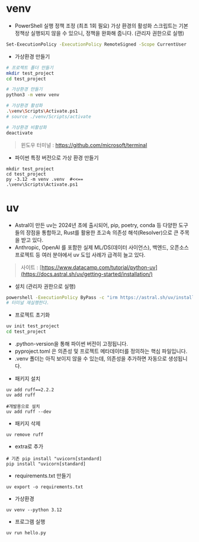 # venv
- PowerShell 실행 정책 조정 (최초 1회 필요)
가상 환경의 활성화 스크립트는 기본 정책상 실행되지 않을 수 있으니, 정책을 완화해 줍니다. (관리자 권한으로 실행)

```sh
Set-ExecutionPolicy -ExecutionPolicy RemoteSigned -Scope CurrentUser
```

- 가상환경 만들기
```sh
# 프로젝트 폴더 만들기
mkdir test_project
cd test_project

# 가상환경 만들기
python3 -m venv venv

# 가상환경 활성화
.\venv\Scripts\Activate.ps1
# source ./venv/Scripts/activate

# 가상환경 비활성화
deactivate
```

> 윈도우 터미널 : https://github.com/microsoft/terminal
- 파이썬 특정 버전으로 가상 환경 만들기
```
mkdir test_project
cd test_project
py -3.12 -m venv .venv  #<<==
.\venv\Scripts\Activate.ps1
```

# uv
- Astral이 만든 uv는 2024년 초에 출시되어, pip, poetry, conda 등 다양한 도구들의 장점을 통합하고, Rust를 활용한 초고속 의존성 해석(Resolver)으로 큰 주목을 받고 있다.
- Anthropic, OpenAI 를 포함한 실제 ML/DS(데이터 사이언스), 백엔드, 오픈소스 프로젝트 등 여러 분야에서 uv 도입 사례가 급격히 늘고 있다.
> 사이트 : [https://www.datacamp.com/tutorial/python-uv](https://docs.astral.sh/uv/getting-started/installation/)

- 설치 (관리자 권한으로 실행)
```sh
powershell -ExecutionPolicy ByPass -c "irm https://astral.sh/uv/install.ps1 | iex"
# 터미널 재실행한다.
```

- 프로젝트 초기화
```sh
uv init test_project
cd test_project
```
  *  .python-version을 통해 파이썬 버전이 고정됩니다. 
  *  pyproject.toml 은 의존성 및 프로젝트 메타데이터를 정의하는 핵심 파일입니다. 
  *  .venv 폴더는 아직 보이지 않을 수 있는데, 의존성을 추가하면 자동으로 생성됩니다. 

- 패키지 설치
```
uv add ruff==2.2.2
uv add ruff

#개발용으로 설치
uv add ruff --dev
```
- 패키지 삭제
```
uv remove ruff
```
- extra로 추가
```
# 기존 pip install "uvicorn[standard]
pip install "uvicorn[standard]
```
- requirements.txt 만들기
```
uv export -o requirements.txt
```
- 가상환경
```
uv venv --python 3.12
```
- 프로그램 실행
```
uv run hello.py
```





